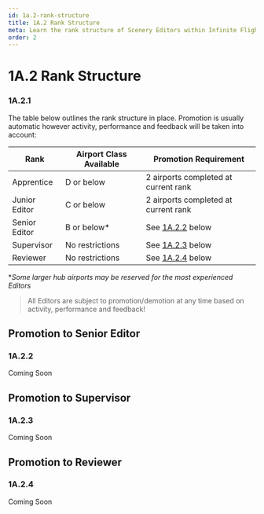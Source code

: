 ```yaml
---
id: 1a.2-rank-structure
title: 1A.2 Rank Structure
meta: Learn the rank structure of Scenery Editors within Infinite Flight.
order: 2
---
```




# 1A.2 Rank Structure

 

### 1A.2.1

The table below outlines the rank structure in place. Promotion is usually automatic however activity, performance and feedback will be taken into account:

 

| Rank          | Airport Class Available | Promotion Requirement                                        |
| ------------- | ----------------------- | ------------------------------------------------------------ |
| Apprentice    | D or below              | 2 airports completed at current rank                         |
| Junior Editor | C or below              | 2 airports completed at current rank                         |
| Senior Editor | B or below*             | See [1A.2.2](/guide/scenery-editor-manual/1a.-administration/rank-structure#1a.2.2) below |
| Supervisor    | No restrictions         | See [1A.2.3](/guide/scenery-editor-manual/1a.-administration/rank-structure#1a.2.3) below |
| Reviewer      | No restrictions         | See [1A.2.4](/guide/scenery-editor-manual/1a.-administration/rank-structure#1a.2.4) below |

**Some larger hub airports may be reserved for the most experienced Editors*



> All Editors are subject to promotion/demotion at any time based on activity, performance and feedback!



## Promotion to Senior Editor

### 1A.2.2

Coming Soon



## Promotion to Supervisor

### 1A.2.3

Coming Soon



## Promotion to Reviewer

### 1A.2.4

Coming Soon
